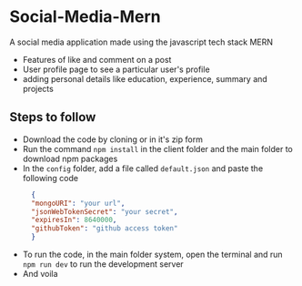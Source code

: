# Social-Media-Mern

A social media application made using the javascript tech stack MERN

- Features of like and comment on a post
- User profile page to see a particular user's profile
- adding personal details like education, experience, summary and projects

## Steps to follow

- Download the code by cloning or in it's zip form
- Run the command ``` npm install ``` in the client folder and the main folder to download npm packages
- In the ```config``` folder, add a file called ```default.json``` and paste the following code
  ```json
    {
    "mongoURI": "your url",
    "jsonWebTokenSecret": "your secret",
    "expiresIn": 8640000,
    "githubToken": "github access token"
    }
  ```
 - To run the code, in the main folder system, open the terminal and run
   ``` npm run dev``` to run the development server 
 - And voila

